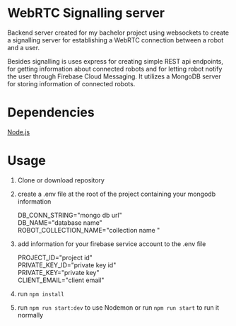 # WebRTC Signalling server
Backend server created for my bachelor project using websockets to create a signalling server for establishing a WebRTC connection between a robot and a user. 

Besides signalling is uses express for creating simple REST api endpoints, for getting information about connected robots and for letting robot notify the user through Firebase Cloud Messaging. It utilizes a MongoDB server for storing information of connected robots. 

# Dependencies
[Node.js](https://nodejs.org/)

# Usage
1. Clone or download repository
2. create a .env file at the root of the project containing your mongodb information

   DB_CONN_STRING="mongo db url"  
   DB_NAME="database name"  
   ROBOT_COLLECTION_NAME="collection name "

3. add information for your firebase service account to the .env file

   PROJECT_ID="project id"  
   PRIVATE_KEY_ID="private key id"  
   PRIVATE_KEY="private key"  
   CLIENT_EMAIL="client email"  

4. run `npm install`
5. run `npm run start:dev` to use Nodemon or run `npm run start` to run it normally